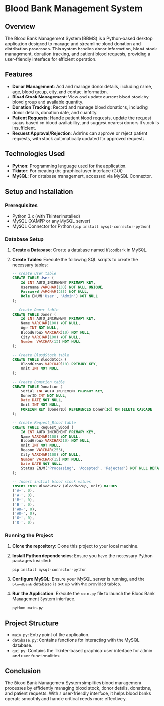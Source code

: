 # Blood Bank Management System

## Overview

The Blood Bank Management System (BBMS) is a Python-based desktop application designed to manage and streamline blood donation and distribution processes. This system handles donor information, blood stock management, donation tracking, and patient blood requests, providing a user-friendly interface for efficient operation.

## Features

- **Donor Management**: Add and manage donor details, including name, age, blood group, city, and contact information.
- **Blood Stock Management**: View and update current blood stock by blood group and available quantity.
- **Donation Tracking**: Record and manage blood donations, including donor details, donation date, and quantity.
- **Patient Requests**: Handle patient blood requests, update the request status based on blood availability, and suggest nearest donors if stock is insufficient.
- **Request Approval/Rejection**: Admins can approve or reject patient requests, with stock automatically updated for approved requests.

## Technologies Used

- **Python**: Programming language used for the application.
- **Tkinter**: For creating the graphical user interface (GUI).
- **MySQL**: For database management, accessed via MySQL Connector.

## Setup and Installation

### Prerequisites

- Python 3.x (with Tkinter installed)
- MySQL (XAMPP or any MySQL server)
- MySQL Connector for Python (`pip install mysql-connector-python`)

### Database Setup

1. **Create a Database**: Create a database named `bloodbank` in MySQL.
2. **Create Tables**: Execute the following SQL scripts to create the necessary tables:

   ```sql
   -- Create User table
   CREATE TABLE User (
       Id INT AUTO_INCREMENT PRIMARY KEY,
       Username VARCHAR(100) NOT NULL UNIQUE,
       Password VARCHAR(255) NOT NULL,
       Role ENUM('User', 'Admin') NOT NULL
   );

   -- Create Doner table
   CREATE TABLE Doner (
       Id INT AUTO_INCREMENT PRIMARY KEY,
       Name VARCHAR(100) NOT NULL,
       Age INT NOT NULL,
       BloodGroup VARCHAR(10) NOT NULL,
       City VARCHAR(100) NOT NULL,
       Number VARCHAR(15) NOT NULL
   );

   -- Create BloodStock table
   CREATE TABLE BloodStock (
       BloodGroup VARCHAR(10) PRIMARY KEY,
       Unit INT NOT NULL
   );

   -- Create Donation table
   CREATE TABLE Donation (
       Serial INT AUTO_INCREMENT PRIMARY KEY,
       DonerID INT NOT NULL,
       Date DATE NOT NULL,
       Unit INT NOT NULL,
       FOREIGN KEY (DonerID) REFERENCES Doner(Id) ON DELETE CASCADE
   );

   -- Create Request_Blood table
   CREATE TABLE Request_Blood (
       Id INT AUTO_INCREMENT PRIMARY KEY,
       Name VARCHAR(100) NOT NULL,
       BloodGroup VARCHAR(10) NOT NULL,
       Unit INT NOT NULL,
       Reason VARCHAR(255),
       City VARCHAR(100) NOT NULL,
       Number VARCHAR(15) NOT NULL,
       Date DATE NOT NULL,
       Status ENUM('Processing', 'Accepted', 'Rejected') NOT NULL DEFAULT 'Processing'
   );

   -- Insert initial blood stock values
   INSERT INTO BloodStock (BloodGroup, Unit) VALUES 
   ('A+', 0),
   ('A-', 0),
   ('B+', 0),
   ('B-', 0),
   ('AB+', 0),
   ('AB-', 0),
   ('O+', 0),
   ('O-', 0);
   ```

### Running the Project

1. **Clone the repository**: Clone this project to your local machine.
2. **Install Python dependencies**: Ensure you have the necessary Python packages installed:
   ```bash
   pip install mysql-connector-python
   ```
3. **Configure MySQL**: Ensure your MySQL server is running, and the `bloodbank` database is set up with the provided tables.
4. **Run the Application**: Execute the `main.py` file to launch the Blood Bank Management System interface.

   ```bash
   python main.py
   ```

## Project Structure

- `main.py`: Entry point of the application.
- `database.py`: Contains functions for interacting with the MySQL database.
- `gui.py`: Contains the Tkinter-based graphical user interface for admin and user functionalities.

## Conclusion

The Blood Bank Management System simplifies blood management processes by efficiently managing blood stock, donor details, donations, and patient requests. With a user-friendly interface, it helps blood banks operate smoothly and handle critical needs more effectively.
